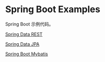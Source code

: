 # Spring Boot Examples

Spring Boot 示例代码。

[Spring Data REST](./spring-data-rest/)

[Spring Data JPA](./spring-data-jpa/)

[Spring Boot Mybatis](./spring-boot-mybatis/)

